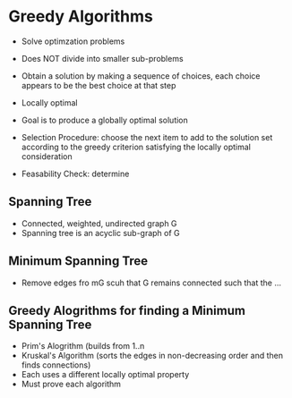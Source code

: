 # Greedy Algorithms

- Solve optimzation problems
- Does NOT divide into smaller sub-problems
- Obtain a solution by making a sequence of choices, each choice appears to be the best choice at that step
- Locally optimal
- Goal is to produce a globally optimal solution


- Selection Procedure: choose the next item to add to the solution set according to the greedy criterion satisfying the locally optimal consideration
- Feasability Check: determine 


## Spanning Tree
- Connected, weighted, undirected graph G
- Spanning tree is an acyclic sub-graph of G

## Minimum Spanning Tree
- Remove edges fro mG scuh that G remains connected such that the ...

## Greedy Alogrithms for finding a Minimum Spanning Tree
- Prim's Alogrithm (builds from 1..n
- Kruskal's Algorithm (sorts the edges in non-decreasing order and then finds connections)
- Each uses a different locally optimal property
- Must prove each algorithm
